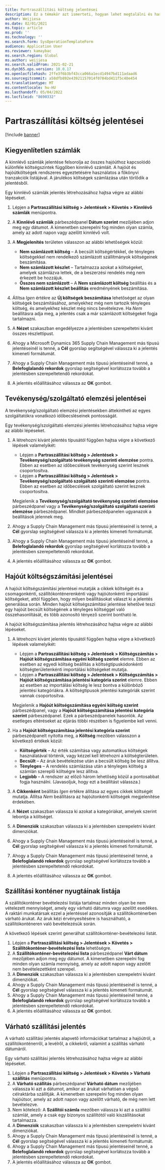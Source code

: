 ```yaml
---
title: Partraszállítási költség jelentései
description: Ez a témakör azt ismerteti, hogyan lehet megtalálni és használni a Partraszállítási költség modulban elérhető különféle típusú jelentéseket.
author: Weijiesa
ms.date: 02/01/2021
ms.topic: article
ms.prod: ''
ms.technology: ''
ms.search.form: SysOperationTemplateForm
audience: Application User
ms.reviewer: kamaybac
ms.search.region: Global
ms.author: weijiesa
ms.search.validFrom: 2021-02-21
ms.dyn365.ops.version: 10.0.17
ms.openlocfilehash: 2ffe3f6b3bf43cca066a1ecd14947bd111adaad6
ms.sourcegitcommit: a58dfb892e43921157014f0784bd411f5c40e454
ms.translationtype: MT
ms.contentlocale: hu-HU
ms.lasthandoff: 05/04/2022
ms.locfileid: "8690332"
---
```

# <a name="landed-cost-reports"></a>Partraszállítási költség jelentései

[!include [banner](../../includes/banner.md)]

## <a name="outstanding-invoices"></a>Kiegyenlítetlen számlák

A kinnlévő számlák jelentése felsorolja az összes hajóúthoz kapcsolódó különféle költségszintek függőben kinnlévő számláit. A hajóút és hajóútköltségek rendszeres egyeztetésére használatos a főkönyvi tranzakciók listájával. A járulékos költségek számlázása után törlődik a jelentésből.

Egy kinnlévő számlák jelentés létrehozásához hajtsa végre az alábbi lépéseket.

1. Lépjen a **Partraszállítási költség \> Jelentések \> Követés \> Kinnlévő számlák** menüpontra.
1. A **Kinnlévő számlák** párbeszédpanel **Dátum szerint** mezőjében adjon meg egy dátumot. A kimenetben szerepelni fog minden olyan számla, amely az adott napon vagy azelőtt kinnlévő volt.
1. A **Megjelenítés** területen válasszon az alábbi lehetőségek közül:

    - **Nem számlázott költség** – A becsült költségértékkel, de tényleges költségekkel nem rendelkező számlázott szállítmányok költségeinek beszámítása.
    - **Nem számlázott készlet** – Tartalmazza azokat a költségeket, amelyek számlázva lettek, de a beszerzési rendelés még nem érkezett be hozzájuk.
    - **Összes nem számlázott** – A **Nem számlázott költség** beállítás és a **Nem számlázott készlet beállítás** eredményének beszámítása.

1. Állítsa *Igen* értékre az **Új költségek beszámítása** lehetőséget az olyan költségek beszámításához, amelyekhez még nem tartozik tényleges költség, és amelyekhez készlet még nincs bevételezve. Ha *Nem* beállításra adja meg, a jelentés csak a már számlázott költségeket fogja tartalmazni.
1. A **Nézet** szakaszban engedélyezze a jelentésben szerepeltetni kívánt összes részlettípust.
1. Ahogy a Microsoft Dynamics 365 Supply Chain Management más típusú jelentéseinél is tenné, a **Cél** gyorslap segítségével válassza ki a jelentés kimeneti formátumát.
1. Ahogy a Supply Chain Management más típusú jelentéseinél tenné, a **Belefoglalandó rekordok** gyorslap segítségével korlátozza tovább a jelentésben szerepeltetendő rekordokat.
1. A jelentés előállításához válassza az **OK** gombot.

## <a name="activityprovider-analysis-reports"></a>Tevékenység/szolgáltató elemzési jelentései

A tevékenység/szolgáltató elemzési jelentésekben áttekintheti az egyes szolgáltatókra vonatkozó időbecsléseinek pontosságát.

Egy tevékenység/szolgáltató elemzési jelentés létrehozásához hajtsa végre az alábbi lépéseket.

1. A létrehozni kívánt jelentés típusától függően hajtsa végre a következő lépések valamelyikét:

    - Lépjen a **Partraszállítási költség \> Jelentések \> Tevékenység/szolgáltató tevékenység szerinti elemzése** pontra. Ebben az esetben az időbecslések tevékenység szerint lesznek csoportosítva.
    - Lépjen a **Partraszállítási költség \> Jelentések \> Tevékenység/szolgáltató szolgáltató szerinti elemzése** pontra. Ebben az esetben az időbecslések szolgáltató szerint lesznek csoportosítva.

    Megjelenik a **Tevékenység/szolgáltató tevékenység szerinti elemzése** párbeszédpanel vagy a **Tevékenység/szolgáltató szolgáltató szerinti elemzése** párbeszédpanel. Mindkét párbeszédpanelen ugyanazok a beállítások jelennek meg.

1. Ahogy a Supply Chain Management más típusú jelentéseinél is tenné, a **Cél** gyorslap segítségével válassza ki a jelentés kimeneti formátumát.
1. Ahogy a Supply Chain Management más típusú jelentéseinél tenné, a **Belefoglalandó rekordok** gyorslap segítségével korlátozza tovább a jelentésben szerepeltetendő rekordokat.
1. A jelentés előállításához válassza az **OK** gombot.

## <a name="voyage-costing-reports"></a>Hajóút költségszámítási jelentései

A hajóút költségszámítási jelentései mutatják a cikkek költségét és a csomagonkénti, szállítókonténerenkénti vagy hajóútonkénti importálási költségeket, attól függően, hogy milyen beállításokat választ ki a jelentés generálása során. Minden hajóút költségszámítási jelentése lehetővé teszi egy hajóút becsült költségének a tényleges költséggel való összehasonlítását, és több azonosító tényező szerint bontható le.

A hajóút költségszámítása jelentés létrehozásához hajtsa végre az alábbi lépéseket.

1. A létrehozni kívánt jelentés típusától függően hajtsa végre a következő lépések valamelyikét:

    - Lépjen a **Partraszállítási költség \> Jelentések \> Költségszámítás \> Hajóút költségszámítása egyéni költség szerint** elemre. Ebben az esetben az egyedi költség beállítás a költségtípuskódonkénti költségterületenkénti importálási költségeket mutatja.
    - Lépjen a **Partraszállítási költség \> Jelentések \> Költségszámítás \> Hajóút költségszámítása jelentési kategória szerint** elemre. Ebben az esetben az importálási költség le lesz bontva a különböző jelentési kategóriákra. A költségtípusok jelentési kategóriák szerint vannak csoportosítva.

    Megjelenik a **Hajóút költségszámítása egyéni költség szerint** párbeszédpanel, vagy a **Hajóút költségszámítása jelentési kategória szerint** párbeszédpanel. Ezek a párbeszédpanelek hasonlók. Az esetleges eltéréseket az eljárás többi részében is figyelembe kell venni.

1. Ha a **Hajóút költségszámítása jelentési kategória szerint** párbeszédpanelt nyitotta meg, a **Költség** mezőben válasszon a következő értékek közül:

    - **Költségérték** – Az érték számítása vagy automatikus költségek használatával történik, vagy kézzel kell létrehozni a költségterületen.
    - **Becsült** – Az áruk bevételezése után a becsült költség be lesz állítva.
    - **Tényleges** – A rendelés számlázása után a tényleges költség a számlán szereplő költségre lesz állítva.
    - **Legjobb** – A rendszer az előző három lehetőség közül a pontosabbat fogja használni. (Javasoljuk, hogy ezt a beállítást válassza.)

1. A **Cikkenként** beállítás *Igen* értékre állítása az egyes cikkek költségét mutatja. Állítsa *Nem* beállításra az hajóútonkénti költségek megjelenítése érdekében.
1. A **Nézet** szakaszban válassza ki azokat a kategóriákat, amelyek szerint lebontja a költséget.
1. A **Dimenziók** szakaszban válassza ki a jelentésben szerepeletni kívánt dimenziókat.
1. Ahogy a Supply Chain Management más típusú jelentéseinél is tenné, a **Cél** gyorslap segítségével válassza ki a jelentés kimeneti formátumát.
1. Ahogy a Supply Chain Management más típusú jelentéseinél tenné, a **Belefoglalandó rekordok** gyorslap segítségével korlátozza tovább a jelentésben szerepeltetendő rekordokat.
1. A jelentés előállításához válassza az **OK** gombot.

## <a name="shipping-container-receipts-list"></a>Szállítási konténer nyugtáinak listája

A szállítókonténer bevételezési listája tartalmaz minden olyan be nem vételezett mennyiséget, amely egy várható dátumra vagy azelőtt esedékes. A raktári munkatársak ezzel a jelentéssel azonosítják a szállítókonténerben várható árukat. Az áruk kézi érvényesítésére is használható, a szállítókonténeren való bevételezésük során.

A következő lépések szerint generálhat szállítókonténer-bevételezési listát.

1. Lépjen a **Partraszállítási költség \> Jelentések \> Követés \> Szállítókonténer-bevételezési lista** lehetőségre.
1. A **Szállítókonténer-bevételezési lista** párbeszédpanel **Várt dátum** mezőjében adjon meg egy dátumot. A kimenetben szerepelni fog minden olyan számla mennyiség, amely az adott napon vagy azelőtt nem bevételezettként szerepel.
1. A **Dimenziók** szakaszban válassza ki a jelentésben szerepeletni kívánt dimenziókat.
1. Ahogy a Supply Chain Management más típusú jelentéseinél is tenné, a **Cél** gyorslap segítségével válassza ki a jelentés kimeneti formátumát.
1. Ahogy a Supply Chain Management más típusú jelentéseinél tenné, a **Belefoglalandó rekordok** gyorslap segítségével korlátozza tovább a jelentésben szerepeltetendő rekordokat.
1. A jelentés előállításához válassza az **OK** gombot.

## <a name="expected-delivery-report"></a>Várható szállítási jelentés

A várható szállítási jelentés alapvető információkat tartalmaz a hajóútról, a szállítókonténerről, a levélről, a cikkekről, valamint a szállítás várható dátumáról.

Egy várható szállítási jelentés létrehozásához hajtsa végre az alábbi lépéseket.

1. Lépjen a **Partraszállítási költség \> Jelentések \> Követés \> Várható szállítás** menüpontra.
1. A **Várható szállítás** párbeszédpanel **Várható dátum** mezőjében válassza ki azt a dátumot, amikor az árukat várhatóan a végső célraktárba szállítják. A kimenetben szerepelni fog minden olyan hajóútsor, amely az adott napon vagy azelőtt várható, de még nem lett bevételezve.
1. Nem kötelező: A **Szállítói számla** mezőben válassza ki azt a szállítói számlát, amely a csak egy bizonyos szállítótól való kiszállításokat tartalmazza.
1. A **Dimenziók** szakaszban válassza ki a jelentésben szerepeletni kívánt dimenziókat.
1. Ahogy a Supply Chain Management más típusú jelentéseinél is tenné, a **Cél** gyorslap segítségével válassza ki a jelentés kimeneti formátumát.
1. Ahogy a Supply Chain Management más típusú jelentéseinél tenné, a **Belefoglalandó rekordok** gyorslap segítségével korlátozza tovább a jelentésben szerepeltetendő rekordokat.
1. A jelentés előállításához válassza az **OK** gombot.
